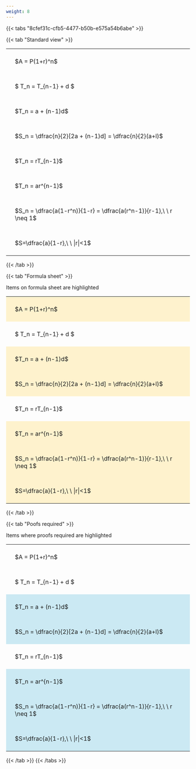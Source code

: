 ```yaml
---
weight: 8
---
```


{{< tabs "8cfef31c-cfb5-4477-b50b-e575a54b6abe" >}}

{{< tab "Standard view" >}}

<style type="text/css">
#T_fb061 th.col_heading {
  text-align: left;
  font-size: 1em;
}
#T_fb061 td {
  text-align: left;
  font-size: 1em;
  padding: 1.5em;
}
</style>
<table id="T_fb061">
  <thead>
  </thead>
  <tbody>
    <tr>
      <td id="T_fb061_row0_col0" class="data row0 col0" >$A = P(1+r)^n$</td>
    </tr>
    <tr>
      <td id="T_fb061_row1_col0" class="data row1 col0" >$ T_n = T_{n-1} + d $</td>
    </tr>
    <tr>
      <td id="T_fb061_row2_col0" class="data row2 col0" >$T_n = a + (n-1)d$</td>
    </tr>
    <tr>
      <td id="T_fb061_row3_col0" class="data row3 col0" >$S_n = \dfrac{n}{2}[2a + (n-1)d] = \dfrac{n}{2}(a+l)$</td>
    </tr>
    <tr>
      <td id="T_fb061_row4_col0" class="data row4 col0" >$T_n = rT_{n-1}$</td>
    </tr>
    <tr>
      <td id="T_fb061_row5_col0" class="data row5 col0" >$T_n = ar^{n-1}$</td>
    </tr>
    <tr>
      <td id="T_fb061_row6_col0" class="data row6 col0" >$S_n = \dfrac{a(1-r^n)}{1-r} = \dfrac{a(r^n-1)}{r-1},\ \  r \neq 1$</td>
    </tr>
    <tr>
      <td id="T_fb061_row7_col0" class="data row7 col0" >$S=\dfrac{a}{1-r},\ \ |r|<1$</td>
    </tr>
  </tbody>
</table>
{{< /tab >}}

{{< tab "Formula sheet" >}}

Items on formula sheet are highlighted 
<br>
<style type="text/css">
#T_840cc th.col_heading {
  text-align: left;
  font-size: 1em;
}
#T_840cc td {
  text-align: left;
  font-size: 1em;
  padding: 1.5em;
}
#T_840cc_row0_col0, #T_840cc_row2_col0, #T_840cc_row3_col0, #T_840cc_row5_col0, #T_840cc_row6_col0, #T_840cc_row7_col0 {
  background-color: rgba(255,194,10, 0.2);
}
#T_840cc_row1_col0, #T_840cc_row4_col0 {
  background-color: rgba(0,0,0,0);
}
</style>
<table id="T_840cc">
  <thead>
  </thead>
  <tbody>
    <tr>
      <td id="T_840cc_row0_col0" class="data row0 col0" >$A = P(1+r)^n$</td>
    </tr>
    <tr>
      <td id="T_840cc_row1_col0" class="data row1 col0" >$ T_n = T_{n-1} + d $</td>
    </tr>
    <tr>
      <td id="T_840cc_row2_col0" class="data row2 col0" >$T_n = a + (n-1)d$</td>
    </tr>
    <tr>
      <td id="T_840cc_row3_col0" class="data row3 col0" >$S_n = \dfrac{n}{2}[2a + (n-1)d] = \dfrac{n}{2}(a+l)$</td>
    </tr>
    <tr>
      <td id="T_840cc_row4_col0" class="data row4 col0" >$T_n = rT_{n-1}$</td>
    </tr>
    <tr>
      <td id="T_840cc_row5_col0" class="data row5 col0" >$T_n = ar^{n-1}$</td>
    </tr>
    <tr>
      <td id="T_840cc_row6_col0" class="data row6 col0" >$S_n = \dfrac{a(1-r^n)}{1-r} = \dfrac{a(r^n-1)}{r-1},\ \  r \neq 1$</td>
    </tr>
    <tr>
      <td id="T_840cc_row7_col0" class="data row7 col0" >$S=\dfrac{a}{1-r},\ \ |r|<1$</td>
    </tr>
  </tbody>
</table>
{{< /tab >}}

{{< tab "Poofs required" >}}

Items where proofs required are highlighted 
<br>
<style type="text/css">
#T_72b62 th.col_heading {
  text-align: left;
  font-size: 1em;
}
#T_72b62 td {
  text-align: left;
  font-size: 1em;
  padding: 1.5em;
}
#T_72b62_row0_col0, #T_72b62_row1_col0, #T_72b62_row4_col0 {
  background-color: rgba(0,0,0,0);
}
#T_72b62_row2_col0, #T_72b62_row3_col0, #T_72b62_row5_col0, #T_72b62_row6_col0, #T_72b62_row7_col0 {
  background-color: rgba(0,150,200, 0.2);
}
</style>
<table id="T_72b62">
  <thead>
  </thead>
  <tbody>
    <tr>
      <td id="T_72b62_row0_col0" class="data row0 col0" >$A = P(1+r)^n$</td>
    </tr>
    <tr>
      <td id="T_72b62_row1_col0" class="data row1 col0" >$ T_n = T_{n-1} + d $</td>
    </tr>
    <tr>
      <td id="T_72b62_row2_col0" class="data row2 col0" >$T_n = a + (n-1)d$</td>
    </tr>
    <tr>
      <td id="T_72b62_row3_col0" class="data row3 col0" >$S_n = \dfrac{n}{2}[2a + (n-1)d] = \dfrac{n}{2}(a+l)$</td>
    </tr>
    <tr>
      <td id="T_72b62_row4_col0" class="data row4 col0" >$T_n = rT_{n-1}$</td>
    </tr>
    <tr>
      <td id="T_72b62_row5_col0" class="data row5 col0" >$T_n = ar^{n-1}$</td>
    </tr>
    <tr>
      <td id="T_72b62_row6_col0" class="data row6 col0" >$S_n = \dfrac{a(1-r^n)}{1-r} = \dfrac{a(r^n-1)}{r-1},\ \  r \neq 1$</td>
    </tr>
    <tr>
      <td id="T_72b62_row7_col0" class="data row7 col0" >$S=\dfrac{a}{1-r},\ \ |r|<1$</td>
    </tr>
  </tbody>
</table>
{{< /tab >}}
{{< /tabs >}}